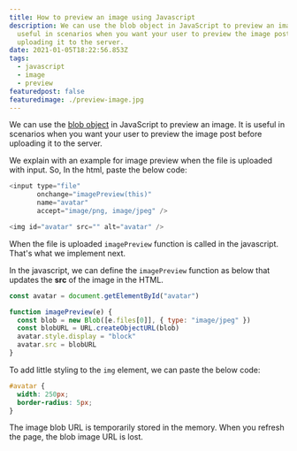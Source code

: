 ```yaml
---
title: How to preview an image using Javascript
description: We can use the blob object in JavaScript to preview an image. It is
  useful in scenarios when you want your user to preview the image post before
  uploading it to the server.
date: 2021-01-05T18:22:56.853Z
tags:
  - javascript
  - image
  - preview
featuredpost: false
featuredimage: ./preview-image.jpg
---
```


We can use the [blob object](https://taimoorsattar.dev/blogs/javascript-blob) in JavaScript to preview an image. It is useful in scenarios when you want your user to preview the image post before uploading it to the server.

We explain with an example for image preview when the file is uploaded with input. So, In the html, paste the below code:

```javascript
<input type="file"
       onchange="imagePreview(this)"
       name="avatar"
       accept="image/png, image/jpeg" />

<img id="avatar" src="" alt="avatar" />
```

When the file is uploaded `imagePreview` function is called in the javascript. That's what we implement next.

In the javascript, we can define the `imagePreview` function as below that updates the **src** of the image in the HTML.

```javascript
const avatar = document.getElementById("avatar")

function imagePreview(e) {
  const blob = new Blob([e.files[0]], { type: "image/jpeg" })
  const blobURL = URL.createObjectURL(blob)
  avatar.style.display = "block"
  avatar.src = blobURL
}
```

To add little styling to the `img` element, we can paste the below code:

```css
#avatar {
  width: 250px;
  border-radius: 5px;
}
```

The image blob URL is temporarily stored in the memory. When you refresh the page, the blob image URL is lost.
